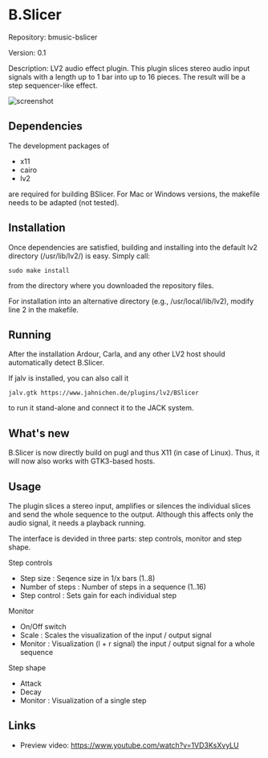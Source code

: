 # B.Slicer
Repository: bmusic-bslicer

Version: 0.1

Description: LV2 audio effect plugin. This plugin slices stereo audio input signals with a length up to 1 bar into up to 16 pieces.
The result will be a step sequencer-like effect.


![screenshot](https://raw.githubusercontent.com/sjaehn/bmusic-bslicer/master/Screenshot.png "Screenshot from B.Slicer")

Dependencies
------------
The development packages of
* x11
* cairo
* lv2

are required for building BSlicer. For Mac or Windows versions, the makefile needs to be adapted (not tested).

Installation
------------
Once dependencies are satisfied, building and installing into the default lv2 directory (/usr/lib/lv2/) is easy. Simply call:
```
sudo make install
```
from the directory where you downloaded the repository files.

For installation into an alternative directory (e.g., /usr/local/lib/lv2), modify line 2 in the makefile.

Running
-------
After the installation Ardour, Carla, and any other LV2 host should automatically detect B.Slicer.

If jalv is installed, you can also call it
```
jalv.gtk https://www.jahnichen.de/plugins/lv2/BSlicer
```
to run it stand-alone and connect it to the JACK system.

What's new
-----------
B.Slicer is now directly build on pugl and thus X11 (in case of Linux). Thus, it will now also works with GTK3-based hosts.

Usage
-----
The plugin slices a stereo input, amplifies or silences the individual slices and send the whole sequence to the output. Although this affects only the audio signal, it needs a playback running.

The interface is devided in three parts: step controls, monitor and step shape.

Step controls
* Step size : Seqence size in 1/x bars (1..8)
* Number of steps : Number of steps in a sequence (1..16)
* Step control : Sets gain for each individual step

Monitor
* On/Off switch
* Scale : Scales the visualization of the input / output signal
* Monitor : Visualization (l + r signal) the input / output signal for a whole sequence

Step shape
* Attack
* Decay
* Monitor : Visualization of a single step

Links
-----
* Preview video: https://www.youtube.com/watch?v=1VD3KsXvyLU




